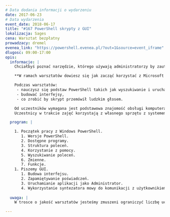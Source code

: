 ```yaml
---
# Data dodania informacji o wydarzeniu
date: 2017-06-23
# Data wydarzenia
event_date: 2018-06-17
title: "#167 PowerShell skrypty z GUI"
lokalizacja: Sages
cena: Warsztat bezpłatny
prowadzacy: dremel
evenea_link: "https://powershell.evenea.pl/?out=1&source=event_iframe"
dlugosc: 09:00-17:00
opis:
  informacje: |
    Chciałbyś poznać narzędzie, którego używają administratorzy by zautomatyzować część pracy, a może chciałbyś by komputer przemówił do Ciebie ludzkim głosem?

    **W ramach warsztatów dowiesz się jak zacząć korzystać z Microsoft PowerShell.** Dowiesz się jak uruchamiać programy z uprawnieniami administratora z konta użytkownika nie wpisując wielokrotnie loginu i hasła. Sprawimy by skrypt przemówił ludzkim głosem, a wszystko to umieścimy w GUI.     

    Podczas warsztatów:
     - nauczysz się podstaw PowerShell takich jak wyszukiwanie i uruchamianie komend,
     - budować interfejsy, 
     - co zrobić by skrypt przemówił ludzkim głosem.

    Od uczestników wymagana jest podstawowa znajomość obsługi komputera z systemem Windows. Warsztaty są skierowane do osób, które chciałyby poznać możliwości PowerShell i pogłębiać wiedzę we własnym zakresie.
    Uczestnicy w trakcie zajęć korzystają z własnego sprzętu z systemem Windows (wersje 7 , 8.1 , 10) z zainstalowanym Windows Management Framework (WMF) 5.1 https://docs.microsoft.com/en-us/powershell/wmf/5.1/install-configure

  program: |

    1. Początek pracy z Windows PowerShell.
       1. Wersje PowerShell.
       2. Dostępne programy.
       3. Struktura poleceń.
       4. Korzystanie z pomocy.
       5. Wyszukiwanie poleceń.
       6. Zmienne.
       7. Funkcje.
    1. Piszemy GUI.
       1. Budowa interfejsu.
       2. Zapamiętywanie poświadczeń.
       3. Uruchamianie aplikacji jako Administrator.
       4. Wykorzystanie syntezatora mowy do komunikacji z użytkownikiem.
      
  uwaga: |
    W trosce o jakość warsztatów jesteśmy zmuszeni ograniczyć liczbę uczestników. **Kwalifikacja odbywa się na podstawie odpowiedzi udzielonych w formularzu zgłoszeniowym oraz - w dalszym kroku - kolejności zgłoszeń.** Potwierdzenie udziału w warsztatach wraz z instrukcją przygotowania środowiska otrzymasz najpóźniej na 7 dni przed planowaną datą wydarzenia.

---
```

